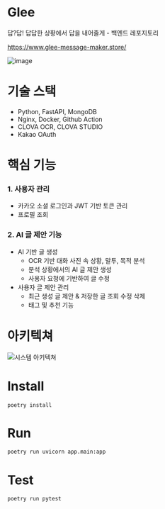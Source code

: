 # Glee
답?답! 답답한 상황에서 답을 내어줄게 - 백엔드 레포지토리

https://www.glee-message-maker.store/

![image](https://github.com/user-attachments/assets/63b220cb-5a5b-4de4-a702-40f32c011818)



# 기술 스택
- Python, FastAPI, MongoDB
- Nginx, Docker, Github Action
- CLOVA OCR, CLOVA STUDIO
- Kakao OAuth
# 핵심 기능
### 1. 사용자 관리
   - 카카오 소셜 로그인과 JWT 기반 토큰 관리
   - 프로필 조회

### 2. AI 글 제안 기능
   - AI 기반 글 생성
     - OCR 기반 대화 사진 속 상황, 말투, 목적 분석
     - 분석 상황에서의 AI 글 제안 생성
     - 사용자 요청에 기반하여 글 수정
   - 사용자 글 제안 관리
     - 최근 생성 글 제안 & 저장한 글 조회 수정 삭제
     - 태그 및 추천 기능
# 아키텍쳐
![시스템 아키텍쳐](https://github.com/user-attachments/assets/5c41c5ba-5b5e-4b4a-bd3c-a80694c1077e)


# Install
```
poetry install
```
# Run
```
poetry run uvicorn app.main:app
```


# Test
```
poetry run pytest
```
